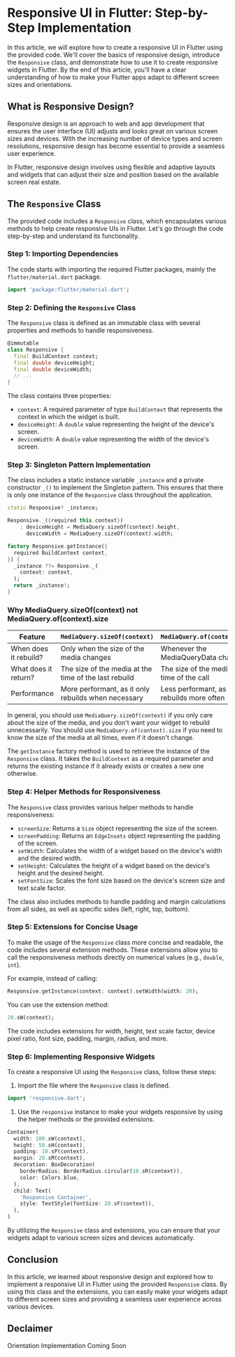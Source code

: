 
# Responsive UI in Flutter: Step-by-Step Implementation

In this article, we will explore how to create a responsive UI in Flutter using the provided code. We'll cover the basics of responsive design, introduce the `Responsive` class, and demonstrate how to use it to create responsive widgets in Flutter. By the end of this article, you'll have a clear understanding of how to make your Flutter apps adapt to different screen sizes and orientations.

## What is Responsive Design?

Responsive design is an approach to web and app development that ensures the user interface (UI) adjusts and looks great on various screen sizes and devices. With the increasing number of device types and screen resolutions, responsive design has become essential to provide a seamless user experience.

In Flutter, responsive design involves using flexible and adaptive layouts and widgets that can adjust their size and position based on the available screen real estate.

## The `Responsive` Class

The provided code includes a `Responsive` class, which encapsulates various methods to help create responsive UIs in Flutter. Let's go through the code step-by-step and understand its functionality.

### Step 1: Importing Dependencies

The code starts with importing the required Flutter packages, mainly the `flutter/material.dart` package.

```dart
import 'package:flutter/material.dart';
```

### Step 2: Defining the `Responsive` Class

The `Responsive` class is defined as an immutable class with several properties and methods to handle responsiveness.

```dart
@immutable
class Responsive {
  final BuildContext context;
  final double deviceHeight;
  final double deviceWidth;
  // ...
}
```

The class contains three properties:

- `context`: A required parameter of type `BuildContext` that represents the context in which the widget is built.
- `deviceHeight`: A `double` value representing the height of the device's screen.
- `deviceWidth`: A `double` value representing the width of the device's screen.

### Step 3: Singleton Pattern Implementation

The class includes a static instance variable `_instance` and a private constructor `_()` to implement the Singleton pattern. This ensures that there is only one instance of the `Responsive` class throughout the application.

```dart
static Responsive? _instance;

Responsive._({required this.context})
    : deviceHeight = MediaQuery.sizeOf(context).height,
      deviceWidth = MediaQuery.sizeOf(context).width;

factory Responsive.getInstance({
  required BuildContext context,
}) {
  _instance ??= Responsive._(
    context: context,
  );
  return _instance!;
}
```

### Why MediaQuery.sizeOf(context) not MediaQuery.of(context).size

| Feature | `MediaQuery.sizeOf(context)` | `MediaQuery.of(context).size` |
|---|---|---|
| When does it rebuild? | Only when the size of the media changes | Whenever the MediaQueryData changes |
| What does it return? | The size of the media at the time of the last rebuild | The size of the media at the time of the call |
| Performance | More performant, as it only rebuilds when necessary | Less performant, as it rebuilds more often |

In general, you should use `MediaQuery.sizeOf(context)` if you only care about the size of the media, and you don't want your widget to rebuild unnecessarily. You should use `MediaQuery.of(context).size` if you need to know the size of the media at all times, even if it doesn't change.

The `getInstance` factory method is used to retrieve the instance of the `Responsive` class. It takes the `BuildContext` as a required parameter and returns the existing instance if it already exists or creates a new one otherwise.

### Step 4: Helper Methods for Responsiveness

The `Responsive` class provides various helper methods to handle responsiveness:

- `screenSize`: Returns a `Size` object representing the size of the screen.
- `screenPadding`: Returns an `EdgeInsets` object representing the padding of the screen.
- `setWidth`: Calculates the width of a widget based on the device's width and the desired width.
- `setHeight`: Calculates the height of a widget based on the device's height and the desired height.
- `setFontSize`: Scales the font size based on the device's screen size and text scale factor.

The class also includes methods to handle padding and margin calculations from all sides, as well as specific sides (left, right, top, bottom).

### Step 5: Extensions for Concise Usage

To make the usage of the `Responsive` class more concise and readable, the code includes several extension methods. These extensions allow you to call the responsiveness methods directly on numerical values (e.g., `double`, `int`).

For example, instead of calling:

```dart
Responsive.getInstance(context: context).setWidth(width: 20);
```

You can use the extension method:

```dart
20.sW(context);
```

The code includes extensions for width, height, text scale factor, device pixel ratio, font size, padding, margin, radius, and more.

### Step 6: Implementing Responsive Widgets

To create a responsive UI using the `Responsive` class, follow these steps:

1. Import the file where the `Responsive` class is defined.

```dart
import 'responsive.dart';
```

1. Use the `responsive` instance to make your widgets responsive by using the helper methods or the provided extensions.

```dart
Container(
  width: 100.sW(context),
  height: 50.sH(context),
  padding: 10.sP(context),
  margin: 20.sM(context),
  decoration: BoxDecoration(
    borderRadius: BorderRadius.circular(10.sR(context)),
    color: Colors.blue,
  ),
  child: Text(
    'Responsive Container',
    style: TextStyle(fontSize: 20.sF(context)),
  ),
)
```

By utilizing the `Responsive` class and extensions, you can ensure that your widgets adapt to various screen sizes and devices automatically.

## Conclusion

In this article, we learned about responsive design and explored how to implement a responsive UI in Flutter using the provided `Responsive` class. By using this class and the extensions, you can easily make your widgets adapt to different screen sizes and providing a seamless user experience across various devices.

## Declaimer

Orientation Implementation Coming Soon

